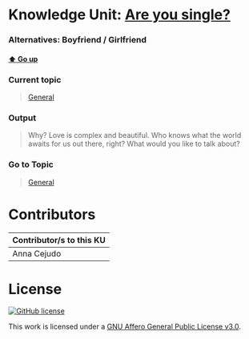 # Knowledge Unit: [Are you single?](../../knowledge_units/general/are-you-single.md)
### Alternatives:   Boyfriend   /  Girlfriend 
#### [:arrow_up: Go up](../../topics/general.md)
### Current topic
> [General](../../topics/general.md)
### Output
> Why? Love is complex and beautiful. Who knows what the world awaits for us out there, right? What would you like to talk about?
### Go to Topic
> [General](../../topics/general.md)


# Contributors

| Contributor/s to this KU |
| - | 
| Anna Cejudo |

# License
[![GitHub license](https://img.shields.io/github/license/inbrainz/cerebro)](https://github.com/inbrainz/cerebro/blob/master/LICENSE)

This work is licensed under a [GNU Affero General Public License v3.0](https://www.gnu.org/licenses/agpl-3.0.txt).